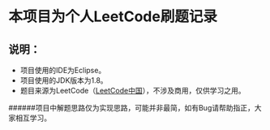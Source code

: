 本项目为个人LeetCode刷题记录
======
说明：
------
* 项目使用的IDE为Eclipse。<br>  
* 项目使用的JDK版本为1.8。<br>  
* 题目来源为LeetCode（[LeetCode中国](https://leetcode-cn.com/)），不涉及商用，仅供学习之用。<br> 

######项目中解题思路仅为实现思路，可能并非最简，如有Bug请帮助指正，大家相互学习。